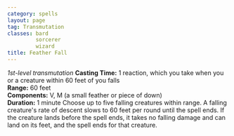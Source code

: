 ```yaml
---
category: spells
layout: page
tag: Transmutation
classes: bard
         sorcerer
         wizard
title: Feather Fall 
---
```

_1st-level transmutation_ 
**Casting Time:** 1 reaction, which you take when you or a creature within 60 feet of you falls    
**Range:** 60 feet    
**Components:** V, M (a small feather or piece of down)    
**Duration:** 1 minute 
Choose up to five falling creatures within range. A falling creature's rate of descent slows to 60 feet per round until the spell ends. If the creature lands before the spell ends, it takes no falling damage and can land on its feet, and the spell ends for that creature. 